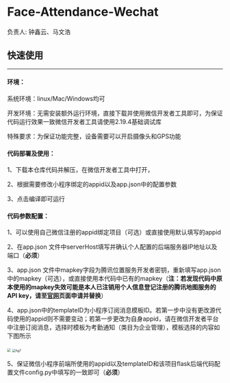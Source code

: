 # Face-Attendance-Wechat

负责人: 钟鑫云、马文浩



## **快速使用**

------

#### **环境：**

系统环境：linux/Mac/Windows均可

开发环境：无需安装额外运行环境，直接下载并使用微信开发者工具即可，为保证代码运行效果一致微信开发者工具请使用2.19.4基础调试库

特殊要求：为保证功能完整，设备需要可以开启摄像头和GPS功能

#### **代码部署及使用：**

1、下载本仓库代码并解压，在微信开发者工具中打开，

2、根据需要修改小程序绑定的appid以及app.json中的配置参数

3、点击编译即可运行

#### **代码参数配置：**

1、可以使用自己微信注册的appid绑定项目（可选）或直接使用默认填写的appid

2、在app.json 文件中serverHost填写并确认个人配置的后端服务器IP地址以及端口（**必须**）

3、app.json 文件中mapkey字段为腾讯位置服务开发者密钥，重新填写app.json中的mapkey（可选），或直接使用本代码中已有的mapkey（**注：若发现代码中原本使用的mapkey失效可能是本人已注销用个人信息登记注册的腾讯地图服务的API key，请至[官网](https://lbs.qq.com/miniProgram/jsSdk/jsSdkGuide/jsSdkOverview)页面申请并替换**）

4、app.json中的templateID为小程序订阅消息模板ID。若第一步中没有更改源代码使用的appid则不需要变动；若第一步更改为自身appid，请在微信开发者平台中注册订阅消息，选择时模板为考勤通知（类目为企业管理），模板选择的内容如下图所示

<img src="C:\Users\zxy20\Desktop\小程序端部署\fig6.png" style="zoom:50%;" />

<img src="C:\Users\zxy20\Desktop\小程序端部署\fig7.jpg" alt="fig7" style="zoom: 50%;" />

5、保证微信小程序前端所使用的appid以及templateID和该项目flask后端代码配置文件config.py中填写的一致即可（**必须**）

